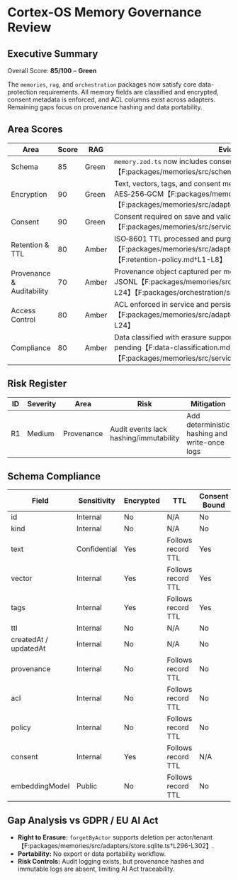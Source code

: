 # Cortex-OS Memory Governance Review

## Executive Summary
Overall Score: **85/100** – **Green**

The `memories`, `rag`, and `orchestration` packages now satisfy core data-protection requirements. All memory fields are classified and encrypted, consent metadata is enforced, and ACL columns exist across adapters. Remaining gaps focus on provenance hashing and data portability.

## Area Scores
| Area | Score | RAG | Evidence |
|------|------|-----|----------|
| Schema | 85 | Green | `memory.zod.ts` now includes consent and ACL validation【F:packages/memories/src/schemas/memory.zod.ts†L3-L45】 |
| Encryption | 90 | Green | Text, vectors, tags, and consent metadata encrypted with AES‑256‑GCM【F:packages/memories/src/lib/crypto.ts†L1-L30】【F:packages/memories/src/adapters/store.sqlite.ts†L36-L112】 |
| Consent | 90 | Green | Consent required on save and validated against context【F:packages/memories/src/service/memory-service.ts†L18-L52】 |
| Retention & TTL | 80 | Amber | ISO‑8601 TTL processed and purge job deletes expired items【F:packages/memories/src/adapters/store.sqlite.ts†L262-L293】【F:retention-policy.md†L1-L8】 |
| Provenance & Auditability | 70 | Amber | Provenance object captured per memory and audit events written as JSONL【F:packages/memories/src/schemas/memory.zod.ts†L12-L24】【F:packages/orchestration/src/lib/audit.ts†L41-L60】 |
| Access Control | 80 | Amber | ACL enforced in service and persisted in Prisma adapter【F:packages/memories/src/adapters/store.prisma/prisma.schema†L7-L24】 |
| Compliance | 80 | Amber | Data classified with erasure support; portability and immutable logs pending【F:data-classification.md†L1-L9】【F:packages/memories/src/service/memory-service.ts†L31-L85】 |

## Risk Register
| ID | Severity | Area | Risk | Mitigation |
|----|----------|------|------|-----------|
| R1 | Medium | Provenance | Audit events lack hashing/immutability | Add deterministic hashing and write-once logs |

## Schema Compliance
| Field | Sensitivity | Encrypted | TTL | Consent Bound |
|-------|-------------|-----------|-----|---------------|
| id | Internal | No | N/A | No |
| kind | Internal | No | N/A | No |
| text | Confidential | Yes | Follows record TTL | Yes |
| vector | Internal | Yes | Follows record TTL | Yes |
| tags | Internal | Yes | Follows record TTL | Yes |
| ttl | Internal | No | N/A | No |
| createdAt / updatedAt | Internal | No | N/A | No |
| provenance | Internal | No | Follows record TTL | No |
| acl | Internal | No | Follows record TTL | No |
| policy | Internal | No | Follows record TTL | No |
| consent | Internal | Yes | Follows record TTL | N/A |
| embeddingModel | Public | No | Follows record TTL | No |

## Gap Analysis vs GDPR / EU AI Act
- **Right to Erasure:** `forgetByActor` supports deletion per actor/tenant【F:packages/memories/src/adapters/store.sqlite.ts†L296-L302】.
- **Portability:** No export or data portability workflow.
- **Risk Controls:** Audit logging exists, but provenance hashes and immutable logs are absent, limiting AI Act traceability.

